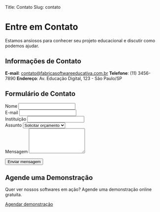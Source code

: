 Title: Contato
Slug: contato

# Entre em Contato

Estamos ansiosos para conhecer seu projeto educacional e discutir como podemos ajudar.

## Informações de Contato

**E-mail**: contato@fabricasoftwareeducativa.com.br
**Telefone**: (11) 3456-7890
**Endereço**: Av. Educação Digital, 123 - São Paulo/SP

## Formulário de Contato

<form id="contact-form">
  <div class="form-group">
    <label for="name">Nome</label>
    <input type="text" id="name" name="name" required>
  </div>
  
  <div class="form-group">
    <label for="email">E-mail</label>
    <input type="email" id="email" name="email" required>
  </div>
  
  <div class="form-group">
    <label for="institution">Instituição</label>
    <input type="text" id="institution" name="institution">
  </div>
  
  <div class="form-group">
    <label for="subject">Assunto</label>
    <select id="subject" name="subject">
      <option value="orcamento">Solicitar orçamento</option>
      <option value="parceria">Propor parceria</option>
      <option value="suporte">Suporte técnico</option>
      <option value="outros">Outros</option>
    </select>
  </div>
  
  <div class="form-group">
    <label for="message">Mensagem</label>
    <textarea id="message" name="message" rows="5" required></textarea>
  </div>
  
  <button type="submit" class="btn-primary">Enviar mensagem</button>
</form>

## Agende uma Demonstração

Quer ver nossos softwares em ação? Agende uma demonstração online gratuita.

[Agendar demonstração](#)